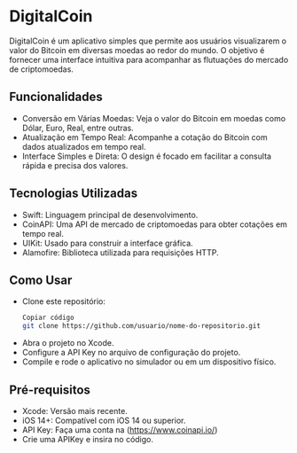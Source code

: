 
# DigitalCoin

DigitalCoin é um aplicativo simples que permite aos usuários visualizarem o valor do Bitcoin em diversas moedas ao redor do mundo. O objetivo é fornecer uma interface intuitiva para acompanhar as flutuações do mercado de criptomoedas.

## Funcionalidades

- Conversão em Várias Moedas: Veja o valor do Bitcoin em moedas como Dólar, Euro, Real, entre outras.
- Atualização em Tempo Real: Acompanhe a cotação do Bitcoin com dados atualizados em tempo real.
- Interface Simples e Direta: O design é focado em facilitar a consulta rápida e precisa dos valores.
  
## Tecnologias Utilizadas

- Swift: Linguagem principal de desenvolvimento.
- CoinAPI: Uma API de mercado de criptomoedas para obter cotações em tempo real.
- UIKit: Usado para construir a interface gráfica.
- Alamofire: Biblioteca utilizada para requisições HTTP.

## Como Usar
- Clone este repositório:
  ```bash
  Copiar código
  git clone https://github.com/usuario/nome-do-repositorio.git

- Abra o projeto no Xcode.
- Configure a API Key no arquivo de configuração do projeto.
- Compile e rode o aplicativo no simulador ou em um dispositivo físico.

## Pré-requisitos
- Xcode: Versão mais recente.
- iOS 14+: Compatível com iOS 14 ou superior.
- API Key: Faça uma conta na (https://www.coinapi.io/)
- Crie uma APIKey e insira no código.
